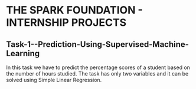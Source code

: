 # THE SPARK FOUNDATION - INTERNSHIP PROJECTS
## Task-1--Prediction-Using-Supervised-Machine-Learning
In this task we have to predict the percentage scores of a student based on the number of hours studied. The task has only two variables and it can be solved using Simple Linear Regression. 
